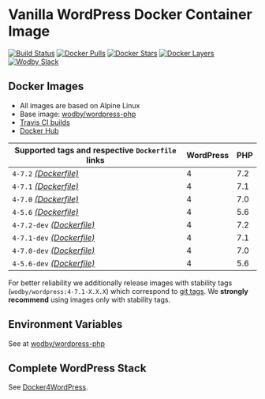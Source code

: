 # Vanilla WordPress Docker Container Image

[![Build Status](https://travis-ci.org/wodby/wordpress.svg?branch=master)](https://travis-ci.org/wodby/wordpress)
[![Docker Pulls](https://img.shields.io/docker/pulls/wodby/wordpress.svg)](https://hub.docker.com/r/wodby/wordpress)
[![Docker Stars](https://img.shields.io/docker/stars/wodby/wordpress.svg)](https://hub.docker.com/r/wodby/wordpress)
[![Docker Layers](https://images.microbadger.com/badges/image/wodby/wordpress.svg)](https://microbadger.com/images/wodby/wordpress)
[![Wodby Slack](http://slack.wodby.com/badge.svg)](http://slack.wodby.com)

## Docker Images

* All images are based on Alpine Linux
* Base image: [wodby/wordpress-php](https://github.com/wodby/wordpress-php)
* [Travis CI builds](https://travis-ci.org/wodby/wordpress) 
* [Docker Hub](https://hub.docker.com/r/wodby/wordpress)

[_(Dockerfile)_]: https://github.com/wodby/wordpress/tree/master/4/Dockerfile

| Supported tags and respective `Dockerfile` links | WordPress | PHP |
| ------------------------------------------------ | --------- | --- |
| `4-7.2` [_(Dockerfile)_]                         | 4         | 7.2 |
| `4-7.1` [_(Dockerfile)_]                         | 4         | 7.1 |
| `4-7.0` [_(Dockerfile)_]                         | 4         | 7.0 |
| `4-5.6` [_(Dockerfile)_]                         | 4         | 5.6 |
| `4-7.2-dev` [_(Dockerfile)_]                     | 4         | 7.2 |
| `4-7.1-dev` [_(Dockerfile)_]                     | 4         | 7.1 |
| `4-7.0-dev` [_(Dockerfile)_]                     | 4         | 7.0 |
| `4-5.6-dev` [_(Dockerfile)_]                     | 4         | 5.6 |

For better reliability we additionally release images with stability tags (`wodby/wordpress:4-7.1-X.X.X`) which correspond to [git tags](https://github.com/wodby/wordpress/releases). We **strongly recommend** using images only with stability tags. 

## Environment Variables

See at [wodby/wordpress-php](https://github.com/wodby/wordpress-php)

## Complete WordPress Stack

See [Docker4WordPress](https://github.com/wodby/docker4wordpress).